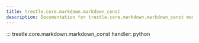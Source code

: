 ```yaml
---
title: trestle.core.markdown.markdown_const
description: Documentation for trestle.core.markdown.markdown_const module
---
```

::: trestle.core.markdown.markdown_const
handler: python
